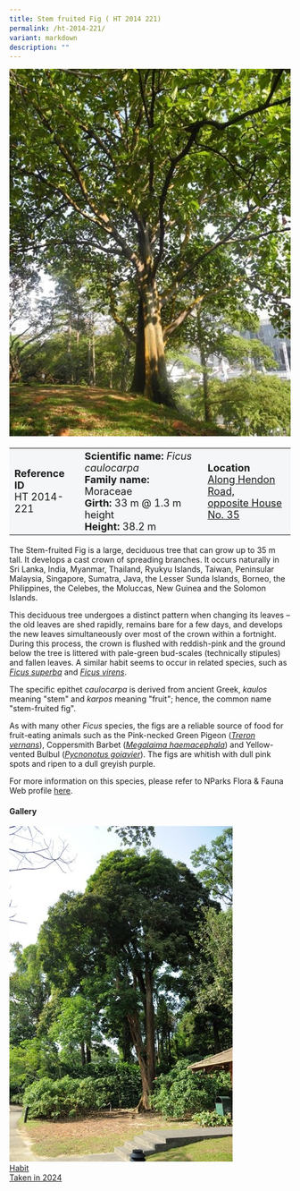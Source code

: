 ```yaml
---
title: Stem fruited Fig ( HT 2014 221)
permalink: /ht-2014-221/
variant: markdown
description: ""
---
```

<div class="isomer-image-wrapper">
<img src="/images/heritage_trees_photos/terap_ht_2015_235-habit.jpg"> 
</div><table style="minWidth: 100px; font-size: 18px; background: #F4F6F7">
<tbody><tr>
<td rowspan="1" colspan="1">
<strong>Reference ID</strong>
<br>HT 2014-221
</td>
<td rowspan="1" colspan="1">
<strong>Scientific name:</strong> <em>Ficus caulocarpa</em> 
<br><strong>Family name:</strong> Moraceae
<br><strong>Girth:</strong> 33 m @ 1.3 m height
<br><strong>Height: </strong>38.2 m
</td>
<td rowspan="1" colspan="1">
<strong>Location</strong><a href="https://www.onemap.gov.sg/?lat=1.3886099999980344&amp;lng=103.98004999999613">
<br>Along Hendon Road,<br> opposite House No. 35</a>
</td>
</tr>
</tbody></table>
<p>The Stem-fruited Fig is a large, deciduous tree that can grow up to 35 m tall. It develops a cast crown of spreading branches. It occurs naturally in Sri Lanka, India, Myanmar, Thailand, Ryukyu Islands, Taiwan, Peninsular Malaysia, Singapore, Sumatra, Java, the Lesser Sunda Islands, Borneo, the Philippines, the Celebes, the Moluccas, New Guinea and the Solomon Islands.</p>

<p>This deciduous tree undergoes a distinct pattern when changing its leaves – the old leaves are shed rapidly, remains bare for a few days, and develops the new leaves simultaneously over most of the crown within a fortnight. During this process, the crown is flushed with reddish-pink and the ground below the tree is littered with pale-green bud-scales (technically stipules) and fallen leaves. A similar habit seems to occur in related species, such as <a href="https://www.nparks.gov.sg/florafaunaweb/flora/2/9/2916"><em>Ficus superba</em></a> and <a href="https://www.nparks.gov.sg/florafaunaweb/flora/4/1/4196"><em>Ficus virens</em></a>.</p>

<p>The specific epithet <em>caulocarpa</em> is derived from ancient Greek, <em>kaulos</em> meaning "stem" and <em>karpos</em> meaning "fruit"; hence, the common name "stem-fruited fig".

</p><p>As with many other <em>Ficus</em> species, the figs are a reliable source of food for fruit-eating animals such as the Pink-necked Green Pigeon (<a href="https://www.nparks.gov.sg/florafaunaweb/fauna/6/4/645"><em>Treron vernans</em></a>), Coppersmith Barbet (<a href="https://www.nparks.gov.sg/florafaunaweb/fauna/3/5/35"><em>Megalaima haemacephala</em></a>) and Yellow-vented Bulbul (<a href="https://www.nparks.gov.sg/florafaunaweb/fauna/7/6/763"><em>Pycnonotus goiavier</em></a>). The figs are whitish with dull pink spots and&nbsp;ripen to a dull greyish purple. 
	
</p><p>For more information on this species, please refer to NParks Flora &amp; Fauna Web profile <a href="https://www.nparks.gov.sg/florafaunaweb/flora/4/1/4173">here</a>.</p>

<h4><b>Gallery</b></h4>
<div class="isomer-card-grid">
<a href="/images/Heritage_trees_photos/tulang_daing_ht_2001_22-habit.jpg" class="isomer-card">
<div class="isomer-card-image">
<div class="isomer-image-wrapper"><img src="/images/Heritage_trees_photos/tulang_daing_ht_2001_22-habit.jpg"></div></div>
<div class="isomer-card-body"><div class="isomer-card-title">Habit</div><div class="isomer-card-description">Taken in 2024</div></div></a><br></div>